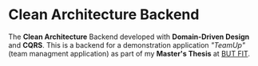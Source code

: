 # Clean Architecture Backend
The **Clean Architecture** Backend developed with **Domain-Driven Design** and **CQRS**. 
This is a backend for a demonstration application *"TeamUp"* (team managment application) as part of my **Master's Thesis** at [BUT FIT](https://www.fit.vut.cz/.en).
